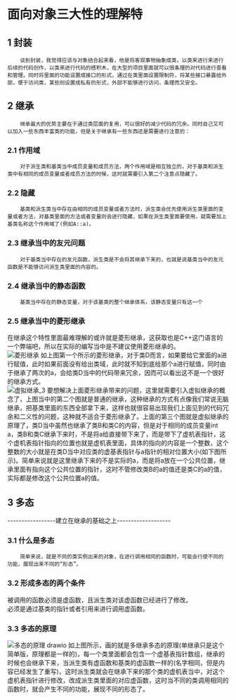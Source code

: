 # 面向对象三大性的理解特
## 1 封装  
        谈到封装，我觉得应该与对象结合起来看，他是将客观事物抽象成类，以类来进行来进行后续的代码创作，以类来进行代码的搭积木，在大型的项目里面就可以很条理的对代码进行查看和管理。同时将里面的功能设置成接口的形式，通过在类里面设置限制符，将某些接口暴露给外部，便于访问类，某些则设置成私有的形式，外部不能够进行访问，条理而又安全。  
## 2 继承  
        继承最大的优势主要在于通过类层面的复用，可以很好的减少代码的冗余。同时自己又可以加入一些东西丰富类的功能，但是关于继承有一些东西还是需要进行注意的：  
### 2.1 作用域  
        对于派生类和基类当中成员变量和成员方法，两个作用域是相互独立的，对于基类和派生类中有相同的成员变量或者成员方法的时候，这时就需要引入第二个注意点隐藏了。  
### 2.2 隐藏  
        基类和派生类当中存在由相同的成员变量或者方法时，派生类会优先使用派生类里面的变量或者方法，对基类里面的方法或者变量则会进行隐藏，如果在派生类里面要使用，就需要加上基类名称这个作用域了(例如A::a)。  
### 2.3 继承当中的友元问题  
        对于基类当中存在的友元函数，派生类是不会将其继承下来的，也就是说基类当中的友元函数是不能够访问派生类里面的内容的。  
### 2.4 继承当中的静态函数  
        基类当中存在的静态变量，对于该基类的整个继承体系，该静态变量只有这一个  
### 2.5 继承当中的菱形继承  
在继承这个特性里面最难理解的或许就是菱形继承，这获取也是C++这门语言的一个弊端吧，所以在实际的编写当中是不建议使用菱形继承的。  
![菱形继承](https://user-images.githubusercontent.com/104414865/233884989-1f2be19c-e109-4f76-9200-696307f14ec6.png)
 如上图第一个所示的菱形继承，对于类D而言，如果要给它里面的a进行赋值，此时如果前面没有给出类域，此时就不知到底给那个a进行赋值，同时由于继承了两次的a，会给类D当中的代码带来冗余，因而可以看出这不是一个很好的继承方式。  
 ![虚拟继承_3](https://user-images.githubusercontent.com/104414865/233885233-80ef76bb-c4cb-4ef9-a5dd-0ea371d03bb5.png)
        要想解决上面菱形继承带来的问题，这里就需要引入虚拟继承的概念了，上图当中的第二个图就是普通的继承，这种继承的方式有点像我们常说无脑继承，把基类里面的东西全部拿下来，这样也就很容易出现我们上面见到的代码冗余和二义性的问题，这种就不适合于菱形继承了。上面的第三个图就是虚拟继承的原理了，类D当中虽然也继承了类B和类C的内容，但是对于相同的成员变量int a，类B和类C继承下来时，不是将a给直接带下来了，而是带下了虚机表指针，这个虚机表指针指向的位置也就是虚机表里面，具体的指向的内容是一个整数，这个整数的大小就是在类D当中对应类的虚基表指针与a指针的相对位置大小(如下图所示)。简单来说就是这里继承下来的不是实际的a，而是将a放在一个公共位置，继承里面有指向这个公共位置的指针，这时不管修改类B的a的值还是类C的a的值，实际都是修改这个公共位置a的值。  
## 3 多态
 -----------------建立在继承的基础之上-------------------
### 3.1 什么是多态  
        简单来说，就是不同的类实例出来的对象，在进行调用相同的函数时，可能会行使不同的功能，展现出来不同的“形态”。  
### 3.2 形成多态的两个条件
被调用的函数必须是虚函数，且派生类对该虚函数已经进行了修改。   
必须是通过基类的指针或者引用来进行调用虚函数。  
### 3.3 多态的原理  
![多态的原理 drawio](https://user-images.githubusercontent.com/104414865/233885156-b4ec14b3-99ff-4acb-b2ea-43d999ae81d7.png)
        如上图所示，画的就是多继承多态的原理(单继承只是这个简单版，原理都是一样的)，每一个类里面都会包含一个虚基表指针数组，继承的时候也会继承下来，当派生类有虚函数和基类的虚函数一样的(名字相同，但是内容已经发生了重写)，这时派生类就会在继承下来的那个类的虚机表当中，对这个虚机表指针进行修改，改成派生类里面的对应虚函数，这时当不同的类调用相同的函数时，就会产生不同的功能，展现不同的形态了。  

